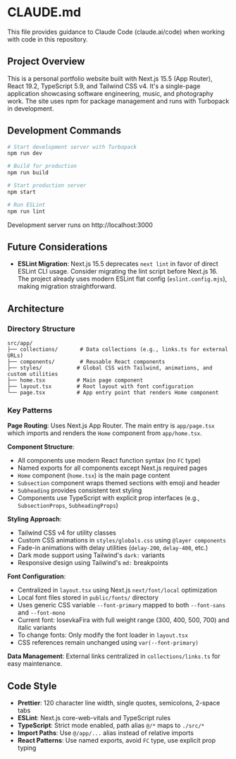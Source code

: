 # CLAUDE.md

This file provides guidance to Claude Code (claude.ai/code) when working with code in this repository.

## Project Overview

This is a personal portfolio website built with Next.js 15.5 (App Router), React 19.2, TypeScript 5.9, and Tailwind CSS v4. It's a single-page application showcasing software engineering, music, and photography work. The site uses npm for package management and runs with Turbopack in development.

## Development Commands

```bash
# Start development server with Turbopack
npm run dev

# Build for production
npm run build

# Start production server
npm start

# Run ESLint
npm run lint
```

Development server runs on http://localhost:3000

## Future Considerations

- **ESLint Migration**: Next.js 15.5 deprecates `next lint` in favor of direct ESLint CLI usage. Consider migrating the lint script before Next.js 16. The project already uses modern ESLint flat config (`eslint.config.mjs`), making migration straightforward.

## Architecture

### Directory Structure

```
src/app/
├── collections/       # Data collections (e.g., links.ts for external URLs)
├── components/        # Reusable React components
├── styles/           # Global CSS with Tailwind, animations, and custom utilities
├── home.tsx          # Main page component
├── layout.tsx        # Root layout with font configuration
└── page.tsx          # App entry point that renders Home component
```

### Key Patterns

**Page Routing**: Uses Next.js App Router. The main entry is `app/page.tsx` which imports and renders the `Home` component from `app/home.tsx`.

**Component Structure**:

- All components use modern React function syntax (no `FC` type)
- Named exports for all components except Next.js required pages
- `Home` component (`home.tsx`) is the main page content
- `Subsection` component wraps themed sections with emoji and header
- `Subheading` provides consistent text styling
- Components use TypeScript with explicit prop interfaces (e.g., `SubsectionProps`, `SubheadingProps`)

**Styling Approach**:

- Tailwind CSS v4 for utility classes
- Custom CSS animations in `styles/globals.css` using `@layer components`
- Fade-in animations with delay utilities (`delay-200`, `delay-400`, etc.)
- Dark mode support using Tailwind's `dark:` variants
- Responsive design using Tailwind's `md:` breakpoints

**Font Configuration**:

- Centralized in `layout.tsx` using Next.js `next/font/local` optimization
- Local font files stored in `public/fonts/` directory
- Uses generic CSS variable `--font-primary` mapped to both `--font-sans` and `--font-mono`
- Current font: IosevkaFira with full weight range (300, 400, 500, 700) and italic variants
- To change fonts: Only modify the font loader in `layout.tsx`
- CSS references remain unchanged using `var(--font-primary)`

**Data Management**: External links centralized in `collections/links.ts` for easy maintenance.

## Code Style

- **Prettier**: 120 character line width, single quotes, semicolons, 2-space tabs
- **ESLint**: Next.js core-web-vitals and TypeScript rules
- **TypeScript**: Strict mode enabled, path alias `@/*` maps to `./src/*`
- **Import Paths**: Use `@/app/...` alias instead of relative imports
- **React Patterns**: Use named exports, avoid `FC` type, use explicit prop typing
